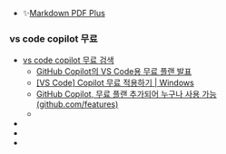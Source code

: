 - ✨[Markdown PDF Plus](https://marketplace.visualstudio.com/items/?itemName=tom-latham.markdown-pdf-plus)

### vs code copilot 무료
- [vs code copilot 무료 검색](https://www.google.com/search?q=vs+code+copilot+%EB%AC%B4%EB%A3%8C&newwindow=1&sca_esv=cb1934bd945b0a8e&sxsrf=AE3TifP4GXjkCsCr8bZuT4HUvqwExoiIHg%3A1750611604612&ei=lDZYaK2PJaPi2roPjt6NkQg&ved=0ahUKEwitqdS2wIWOAxUjsVYBHQ5vI4IQ4dUDCBA&uact=5&oq=vs+code+copilot+%EB%AC%B4%EB%A3%8C&gs_lp=Egxnd3Mtd2l6LXNlcnAiFnZzIGNvZGUgY29waWxvdCDrrLTro4wyBRAAGIAEMggQABiABBiiBDIIEAAYgAQYogQyCBAAGIAEGKIEMggQABiABBiiBEjSIlDSB1jkIHAFeAGQAQGYAaYBoAGyB6oBAzAuN7gBA8gBAPgBAZgCC6AClwfCAgoQABiwAxjWBBhHwgIKEAAYgAQYFBiHAsICChAAGIAEGEMYigXCAgUQABjvBcICCRAhGKABGAoYKsICBxAhGKABGAqYAwCIBgGQBgqSBwM1LjagB-4dsgcDMC42uAfnBsIHBzItOC4yLjHIB1Q&sclient=gws-wiz-serp)
  - [GitHub Copilot의 VS Code용 무료 플랜 발표](https://velog.io/@shadowsyntax/GitHub-Copilot%EC%9D%98-VS-Code%EC%9A%A9-%EB%AC%B4%EB%A3%8C-%ED%94%8C%EB%9E%9C-%EB%B0%9C%ED%91%9C)
  - [[VS Code] Copilot 무료 적용하기 | Windows](https://seanpark11.tistory.com/184)
  - [GitHub Copilot, 무료 플랜 추가되어 누구나 사용 가능 (github.com/features)](https://news.hada.io/topic?id=18328)
  - []()
- []()
- []()
- []()